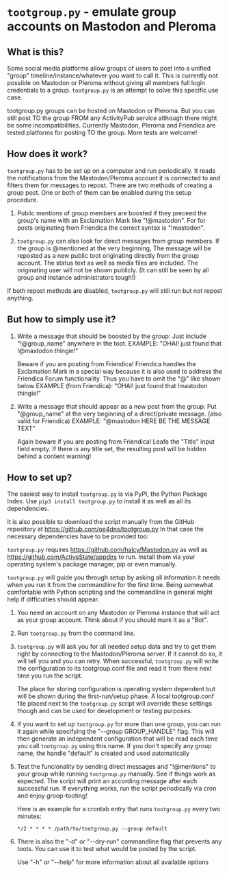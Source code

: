 `tootgroup.py` - emulate group accounts on Mastodon and Pleroma
=================================================

What is this?
-------------

Some social media platforms allow groups of users to post into a unified "group"
timeline/instance/whatever you want to call it. This is currently not possible
on Mastodon or Pleroma without giving all members full login credentials to a
group. `tootgroup.py` is an attempt to solve this specific use case.

tootgroup.py groups can be hosted on Mastodon or Pleroma. But you can still post
TO the group FROM any ActivityPub service although there might be some
incompatibilities. Currently Mastodon, Pleroma and Friendica are tested platforms
for posting TO the group. More tests are welcome!

How does it work?
-----------------

`tootgroup.py` has to be set up on a computer and run periodically. It reads the
notifications from the Mastodon/Pleroma account it is connected to and filters
them for messages to repost. There are two methods of creating a group post. One
or both of them can be enabled during the setup procedure.

1. Public mentions of group members are boosted if they preceed the group's
   name with an Exclamation Mark like "!@mastodon". For for posts originating
   from Friendica the correct syntax is "!mastodon".

2. `tootgroup.py` can also look for direct messages from group members. If the
   group is @mentioned at the very beginning, The message will be reposted as
   a new public toot originating directly from the group account. The status
   text as well as media files are included. The originating user will not be
   shown publicly. (It can still be seen by all group and instance
   administrators tough!)

If both repost methods are disabled, `tootgroup.py` will still run but not repost
anything.

But how to simply use it?
-------------------------

1. Write a message that should be boosted by the group: Just include
   "!@group_name" anywhere in the toot.
   EXAMPLE: "OHAI! just found that !@mastodon thingie!"

   Beware if you are posting from Friendica! Friendica handles the Exclamation
   Mark in a special way because it is also used to address the Friendica
   Forum functionality. Thus you have to omit the "@" like shown below
   EXAMPLE (from Friendica): "OHAI! just found that !mastodon thingie!"

2. Write a message that should appear as a new post from the group:
   Put "@group_name" at the very beginning of a direct/private message.
   (also valid for Friendica)
   EXAMPLE: "@mastodon HERE BE THE MESSAGE TEXT"

   Again beware if you are posting from Friendica! Leafe the "Title" input
   field empty. If there is any title set, the resulting post will be hidden
   behind a content warning!

How to set up?
--------------

The easiest way to install `tootgroup.py` is via PyPI, the Python Package Index.
Use `pip3 install tootgroup.py` to install it as well as all its dependencies.

It is also possible to download the script manually from the GitHub repository at
<https://github.com/oe4dns/tootgroup.py> In that case the necessary dependencies
have to be provided too:

`tootgroup.py` requires <https://github.com/halcy/Mastodon.py> as well as
<https://github.com/ActiveState/appdirs> to run. Install them via your
operating system's package manager, pip or even manually.

`tootgroup.py` will guide you through setup by asking all information it needs
when you run it from the commandline for the first time. Being somewhat
comfortable with Python scripting and the commandline in general might help
if difficulties should appear.

1. You need an account on any Mastodon or Pleroma instance that will act as
   your group account. Think about if you should mark it as a "Bot".

2. Run `tootgroup.py` from the command line.

3. `tootgroup.py` will ask you for all needed setup data and try to get them
   right by connecting to the Mastodon/Pleroma server. If it cannot do so, it
   will tell you and you can retry. When successful, `tootgroup.py` will write
   the configuration to its tootgroup.conf file and read it from there next
   time you run the script.

   The place for storing configuration is operating system dependent but will be
   shown during the first-run/setup phase. A local tootgroup.conf file placed
   next to the `tootgroup.py` script will override these settings though and can
   be used for development or testing purposes.

4. If you want to set up `tootgroup.py` for more than one group, you can run it
   again while specifying the "--group GROUP_HANDLE" flag. This will then
   generate an independent configuration that will be read each time you call
   `tootgroup.py` using this name. If you don't specify any group name, the
   handle "default" is created and used automatically

5. Test the funcionality by sending direct messages and "!@mentions" to your
   group while running `tootgroup.py` manually. See if things work as expected.
   The script will print an according message after each successful run.
   If everything works, run the script periodically via cron and enjoy
   groop-tooting!

   Here is an example for a crontab entry that runs `tootgroup.py` every two minutes:

   `*/2 * * * * /path/to/tootgroup.py --group default`

6. There is also the "-d" or "--dry-run" commandline flag that prevents any toots.
   You can use it to test what would be posted by the script.

   Use "-h" or "--help" for more information about all available options
